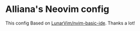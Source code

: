 # Alliana's Neovim config

This config Based on [LunarVim/nvim-basic-ide](https://github.com/LunarVim/nvim-basic-ide). Thanks a lot!
